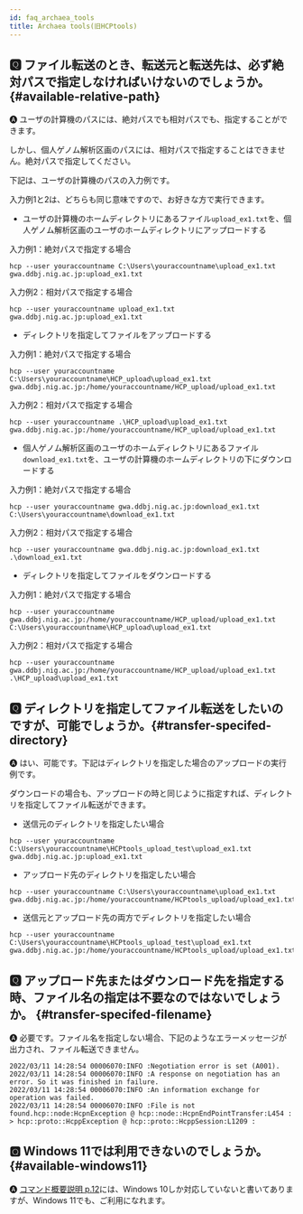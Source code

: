 ```yaml
---
id: faq_archaea_tools
title: Archaea tools(旧HCPtools)
---
```



## &#x1F180; ファイル転送のとき、転送元と転送先は、必ず絶対パスで指定しなければいけないのでしょうか。{#available-relative-path}

&#x1F150; ユーザの計算機のパスには、絶対パスでも相対パスでも、指定することができます。

しかし、個人ゲノム解析区画のパスには、相対パスで指定することはできません。絶対パスで指定してください。


下記は、ユーザの計算機のパスの入力例です。

入力例1と2は、どちらも同じ意味ですので、お好きな方で実行できます。


- ユーザの計算機のホームディレクトリにあるファイル`upload_ex1.txt`を、個人ゲノム解析区画のユーザのホームディレクトリにアップロードする

入力例1：絶対パスで指定する場合
```
hcp --user youraccountname C:\Users\youraccountname\upload_ex1.txt gwa.ddbj.nig.ac.jp:upload_ex1.txt
```

入力例2：相対パスで指定する場合
```
hcp --user youraccountname upload_ex1.txt gwa.ddbj.nig.ac.jp:upload_ex1.txt
```

- ディレクトリを指定してファイルをアップロードする

入力例1：絶対パスで指定する場合
```
hcp --user youraccountname C:\Users\youraccountname\HCP_upload\upload_ex1.txt gwa.ddbj.nig.ac.jp:/home/youraccountname/HCP_upload/upload_ex1.txt
```

入力例2：相対パスで指定する場合
```
hcp --user youraccountname .\HCP_upload\upload_ex1.txt gwa.ddbj.nig.ac.jp:/home/youraccountname/HCP_upload/upload_ex1.txt
```

- 個人ゲノム解析区画のユーザのホームディレクトリにあるファイル`download_ex1.txt`を、ユーザの計算機のホームディレクトリの下にダウンロードする

入力例1：絶対パスで指定する場合
```
hcp --user youraccountname gwa.ddbj.nig.ac.jp:download_ex1.txt C:\Users\youraccountname\download_ex1.txt
```

入力例2：相対パスで指定する場合
```
hcp --user youraccountname gwa.ddbj.nig.ac.jp:download_ex1.txt .\download_ex1.txt
```

- ディレクトリを指定してファイルをダウンロードする

入力例1：絶対パスで指定する場合
```
hcp --user youraccountname gwa.ddbj.nig.ac.jp:/home/youraccountname/HCP_upload/upload_ex1.txt C:\Users\youraccountname\HCP_upload\upload_ex1.txt
```

入力例2：相対パスで指定する場合
```
hcp --user youraccountname gwa.ddbj.nig.ac.jp:/home/youraccountname/HCP_upload/upload_ex1.txt .\HCP_upload\upload_ex1.txt
```

## &#x1F180; ディレクトリを指定してファイル転送をしたいのですが、可能でしょうか。{#transfer-specifed-directory}

&#x1F150; はい、可能です。下記はディレクトリを指定した場合のアップロードの実行例です。

ダウンロードの場合も、アップロードの時と同じように指定すれば、ディレクトリを指定してファイル転送ができます。

- 送信元のディレクトリを指定したい場合
```
hcp --user youraccountname C:\Users\youraccountname\HCPtools_upload_test\upload_ex1.txt gwa.ddbj.nig.ac.jp:upload_ex1.txt
```

- アップロード先のディレクトリを指定したい場合
```
hcp --user youraccountname C:\Users\youraccountname\upload_ex1.txt gwa.ddbj.nig.ac.jp:/home/youraccountname/HCPtools_upload/upload_ex1.txt
```

- 送信元とアップロード先の両方でディレクトリを指定したい場合
```
hcp --user youraccountname C:\Users\youraccountname\HCPtools_upload_test\upload_ex1.txt gwa.ddbj.nig.ac.jp:/home/youraccountname/HCPtools_upload/upload_ex1.txt
```

## &#x1F180; アップロード先またはダウンロード先を指定する時、ファイル名の指定は不要なのではないでしょうか。 {#transfer-specifed-filename}

&#x1F150; 必要です。ファイル名を指定しない場合、下記のようなエラーメッセージが出力され、ファイル転送できません。

```
2022/03/11 14:28:54 00006070:INFO :Negotiation error is set (A001).
2022/03/11 14:28:54 00006070:INFO :A response on negotiation has an error. So it was finished in failure.
2022/03/11 14:28:54 00006070:INFO :An information exchange for operation was failed.
2022/03/11 14:28:54 00006070:INFO :File is not found.hcp::node:HcpnException @ hcp::node::HcpnEndPointTransfer:L454 :  > hcp::proto::HcppException @ hcp::proto::HcppSession:L1209 :
```

## &#x1F180; Windows 11では利用できないのでしょうか。{#available-windows11}

&#x1F150; [コマンド概要説明 p.12](HCPtools_overview_ja.pdf)には、Windows 10しか対応していないと書いてありますが、Windows 11でも、ご利用になれます。




